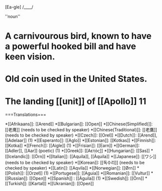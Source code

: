 [Ea-gle] /____/

''noun''

# A carnivourous bird, known to have a powerful hooked bill and have keen vision.
# Old coin used in the United States.
# The landing [[unit]] of [[Apollo]] 11

===Translations===

*[[Afrikaans]]: [[Arend]]
*[[Bulgarian]]: [[Oрел]]
*[[Chinese(Simplified)]]: [[老鹰]] (needs to be checked by speaker)
*[[Chinese(Traditional)]]: [[老鷹]] (needs to be checked by speaker)
*[[Czech]]: [[Orel]]
*[[Dutch]]: [[Arend]], [[Adelaar]] (1)
*[[Esperanto]]: [[Aglo]]
*[[Estonian]]: [[Kotkas]]
*[[Finnish]]: [[Kotka]]
*[[French]]: [[Aigle]] (1)
*[[Frisian]]: [[Earn]]
*[[German]]: [[Adler]], [[Aar]] (poetic) (1)
*[[Greek]]: [[Aετός]]
*[[Hungarian]]: [[Sas]] 
*[[Icelandic]]: [[Örn]]
*[[Italian]]: [[Aquila]], [[Àquila]]
*[[Japanese]]: [[ワシ]] (needs to be checked by speaker)
*[[Korean]]: [[독수리]] (needs to be checked by speaker)
*[[Latin]]: [[Aqvila]]
*[[Norwegian]]: [[Ørn]]
*[[Polish]]: [[Orzeł]] (1)
*[[Portugese]]: [[Aguia]]
*[[Romanian]]: [[Vultur]]
*[[Russian]]: [[Oрел]]
*[[Spanish]] : [[Águila]] (1)
*[[Swedish]]: [[Örn]]
*[[Turkish]]: [[Kartal]]
*[[Ukranian]]: [[Oрел]]